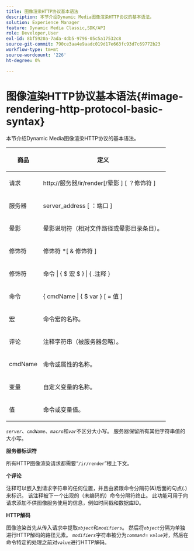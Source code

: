 ```yaml
---
title: 图像渲染HTTP协议基本语法
description: 本节介绍Dynamic Media图像渲染HTTP协议的基本语法。
solution: Experience Manager
feature: Dynamic Media Classic,SDK/API
role: Developer,User
exl-id: 8bf5920a-7ada-4db5-9796-05c5a17532c8
source-git-commit: 790ce3aa4e9aadc019d17e663fc93d7c69772b23
workflow-type: tm+mt
source-wordcount: '226'
ht-degree: 0%

---
```


# 图像渲染HTTP协议基本语法{#image-rendering-http-protocol-basic-syntax}

本节介绍Dynamic Media图像渲染HTTP协议的基本语法。

<table id="table_0A7D7207EE6D4B08B62BE8620EBE0B25"> 
 <thead> 
  <tr> 
   <th colname="col1" class="entry"> <p>商品 </p> </th> 
   <th colname="col2" class="entry"> <p>定义 </p> </th> 
  </tr> 
 </thead>
 <tbody> 
  <tr> 
   <td colname="col1"> <p><span class="varname">请求</span> </p> </td> 
   <td colname="col2"> <p>http://<span class="varname">服务器</span>/ir/render[/<span class="varname">晕影</span> ] [ ？<span class="varname">修饰符</span> ] </p> </td> 
  </tr> 
  <tr> 
   <td colname="col1"> <p><span class="varname">服务器</span> </p> </td> 
   <td colname="col2"> <p><span class="varname"> server_address</span> [ ：<span class="varname">端口</span> ] </p> </td> 
  </tr> 
  <tr> 
   <td colname="col1"> <p><span class="varname">晕影</span> </p> </td> 
   <td colname="col2"> <p>晕影说明符（相对文件路径或晕影目录条目）。 </p> </td> 
  </tr> 
  <tr> 
   <td colname="col1"> <p><span class="varname">修饰符</span> </p> </td> 
   <td colname="col2"> <p><span class="varname">修饰符</span> *[ &amp; <span class="varname">修饰符</span> ] </p> </td> 
  </tr> 
  <tr> 
   <td colname="col1"> <p><span class="varname">修饰符</span> </p> </td> 
   <td colname="col2"> <p><span class="varname">命令</span> | { $ <span class="varname">宏</span> $ } | { .<span class="varname">注释</span> } </p> </td> 
  </tr> 
  <tr> 
   <td colname="col1"> <p><span class="varname">命令</span> </p> </td> 
   <td colname="col2"> <p>&lbrace;<span class="varname"> cmdName</span> | { $<span class="varname"> var</span> } [ = <span class="varname">值</span> ] </p> </td> 
  </tr> 
  <tr> 
   <td colname="col1"> <p><span class="varname">宏</span> </p> </td> 
   <td colname="col2"> <p>命令宏的名称。 </p> </td> 
  </tr> 
  <tr> 
   <td colname="col1"> <p><span class="varname">评论</span> </p> </td> 
   <td colname="col2"> <p>注释字符串（被服务器忽略）。 </p> </td> 
  </tr> 
  <tr> 
   <td colname="col1"> <p><span class="varname"> cmdName </span> </p> </td> 
   <td colname="col2"> <p>命令或属性的名称。 </p> </td> 
  </tr> 
  <tr> 
   <td colname="col1"> <p><span class="varname">变量</span> </p> </td> 
   <td colname="col2"> <p>自定义变量的名称。 </p> </td> 
  </tr> 
  <tr> 
   <td colname="col1"> <p><span class="varname">值</span> </p> </td> 
   <td colname="col2"> <p>命令或变量值。 </p> </td> 
  </tr> 
 </tbody> 
</table>

*`server`*、*`cmdName`*、*`macro`*&#x200B;和&#x200B;*`var`*&#x200B;不区分大小写。 服务器保留所有其他字符串值的大小写。

**服务器标识符**

所有HTTP图像渲染请求都需要“`/ir/render`”根上下文。

**个评论**

注释可以嵌入到请求字符串的任何位置，并且由紧跟命令分隔符(&amp;)后面的句点(.)来标识。 该注释被下一个出现的（未编码的）命令分隔符终止。 此功能可用于向请求添加不供图像服务使用的信息，例如时间戳和数据库ID。

**HTTP解码**

图像渲染首先从传入请求中提取&#x200B;*`object`*&#x200B;和&#x200B;*`modifiers`*。 然后将&#x200B;*`object`*&#x200B;分隔为单独进行HTTP解码的路径元素。 *`modifiers`*&#x200B;字符串被分为&#x200B;*`command`*= *`value`*&#x200B;对，然后在命令特定的处理之前对&#x200B;*`value`*&#x200B;进行HTTP解码。
